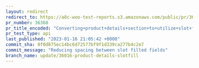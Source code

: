 ```yaml
---
layout: redirect
redirect_to: https://a8c-woo-test-reports.s3.amazonaws.com/public/pr/36368/api/index.html
pr_number: 36368
pr_title_encoded: "Converting+product+details+section+to+utilize+slot+fills"
pr_test_type: api
last_published: "2023-01-16 21:05:42 +0000"
commit_sha: 0f0d875ec14bc6d72577bf9f1d339ca277b4c2e7
commit_message: "Reducing spacing between slot filled fields"
branch_name: update/36016-product-details-slotfill
---
```

